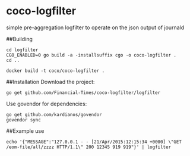 # coco-logfilter
simple pre-aggregation logfilter to operate on the json output of journald

##Building
```
cd logfilter
CGO_ENABLED=0 go build -a -installsuffix cgo -o coco-logfilter .
cd ..

docker build -t coco/coco-logfilter .
```

##Installation
Download the project:
```
go get github.com/Financial-Times/coco-logfilter/logfilter

```
Use govendor for dependencies:
```
go get github.com/kardianos/govendor
govendor sync
```

##Example use
```
echo '{"MESSAGE":"127.0.0.1 - - [21/Apr/2015:12:15:34 +0000] \"GET /eom-file/all/zzzz HTTP/1.1\" 200 12345 919 919"}' | logfilter
```
